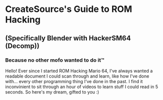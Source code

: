 # CreateSource's Guide to ROM Hacking 
## (Specifically Blender with HackerSM64 (Decomp))
### Because no other mofo wanted to do it™
Hello! Ever since I started ROM Hacking Mario 64, I've always wanted a readable document I could scan through and learn, like how I've done with... every other programming thing I've done in the past. I find it inconvinient to sit through an hour of videos to learn stuff I could read in 5 seconds. So here's my dream, gifted to you :)
